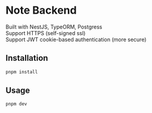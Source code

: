 # Note Backend
Built with NestJS, TypeORM, Postgress  
Support HTTPS (self-signed ssl)  
Support JWT cookie-based authentication (more secure)

## Installation

```bash
pnpm install
```

## Usage

```bash
pnpm dev
```